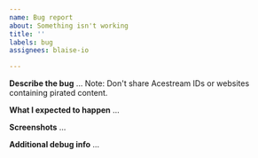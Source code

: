 ```yaml
---
name: Bug report
about: Something isn't working
title: ''
labels: bug
assignees: blaise-io

---
```


**Describe the bug**
…
Note: Don't share Acestream IDs or websites containing pirated content.

**What I expected to happen**
…

**Screenshots**
…

**Additional debug info**
…
